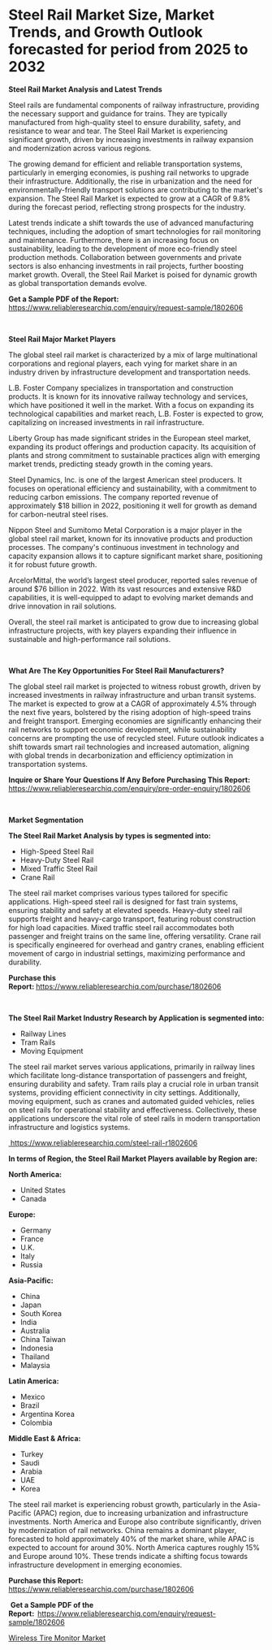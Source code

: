 <p><h1>Steel Rail Market Size, Market Trends, and Growth Outlook forecasted for period from 2025 to 2032</h1></p><p><strong>Steel Rail Market Analysis and Latest Trends</strong></p>
<p><p>Steel rails are fundamental components of railway infrastructure, providing the necessary support and guidance for trains. They are typically manufactured from high-quality steel to ensure durability, safety, and resistance to wear and tear. The Steel Rail Market is experiencing significant growth, driven by increasing investments in railway expansion and modernization across various regions. </p><p>The growing demand for efficient and reliable transportation systems, particularly in emerging economies, is pushing rail networks to upgrade their infrastructure. Additionally, the rise in urbanization and the need for environmentally-friendly transport solutions are contributing to the market's expansion. The Steel Rail Market is expected to grow at a CAGR of 9.8% during the forecast period, reflecting strong prospects for the industry.</p><p>Latest trends indicate a shift towards the use of advanced manufacturing techniques, including the adoption of smart technologies for rail monitoring and maintenance. Furthermore, there is an increasing focus on sustainability, leading to the development of more eco-friendly steel production methods. Collaboration between governments and private sectors is also enhancing investments in rail projects, further boosting market growth. Overall, the Steel Rail Market is poised for dynamic growth as global transportation demands evolve.</p></p>
<p><strong>Get a Sample PDF of the Report:&nbsp;</strong> <a href="https://www.reliableresearchiq.com/enquiry/request-sample/1802606?utm_campaign=3097&utm_medium=2&utm_source=Github&utm_content=ia&utm_term=30032025&utm_id=steel-rail">https://www.reliableresearchiq.com/enquiry/request-sample/1802606</a></p>
<p>&nbsp;</p>
<p><strong>Steel Rail Major Market Players</strong></p>
<p><p>The global steel rail market is characterized by a mix of large multinational corporations and regional players, each vying for market share in an industry driven by infrastructure development and transportation needs.</p><p>L.B. Foster Company specializes in transportation and construction products. It is known for its innovative railway technology and services, which have positioned it well in the market. With a focus on expanding its technological capabilities and market reach, L.B. Foster is expected to grow, capitalizing on increased investments in rail infrastructure.</p><p>Liberty Group has made significant strides in the European steel market, expanding its product offerings and production capacity. Its acquisition of plants and strong commitment to sustainable practices align with emerging market trends, predicting steady growth in the coming years.</p><p>Steel Dynamics, Inc. is one of the largest American steel producers. It focuses on operational efficiency and sustainability, with a commitment to reducing carbon emissions. The company reported revenue of approximately $18 billion in 2022, positioning it well for growth as demand for carbon-neutral steel rises.</p><p>Nippon Steel and Sumitomo Metal Corporation is a major player in the global steel rail market, known for its innovative products and production processes. The company's continuous investment in technology and capacity expansion allows it to capture significant market share, positioning it for robust future growth.</p><p>ArcelorMittal, the world’s largest steel producer, reported sales revenue of around $76 billion in 2022. With its vast resources and extensive R&D capabilities, it is well-equipped to adapt to evolving market demands and drive innovation in rail solutions.</p><p>Overall, the steel rail market is anticipated to grow due to increasing global infrastructure projects, with key players expanding their influence in sustainable and high-performance rail solutions.</p></p>
<p>&nbsp;</p>
<p><strong>What Are The Key Opportunities For Steel Rail Manufacturers?</strong></p>
<p><p>The global steel rail market is projected to witness robust growth, driven by increased investments in railway infrastructure and urban transit systems. The market is expected to grow at a CAGR of approximately 4.5% through the next five years, bolstered by the rising adoption of high-speed trains and freight transport. Emerging economies are significantly enhancing their rail networks to support economic development, while sustainability concerns are prompting the use of recycled steel. Future outlook indicates a shift towards smart rail technologies and increased automation, aligning with global trends in decarbonization and efficiency optimization in transportation systems.</p></p>
<p><strong>Inquire or Share Your Questions If Any Before Purchasing This Report:</strong> <a href="https://www.reliableresearchiq.com/enquiry/pre-order-enquiry/1802606?utm_campaign=3097&utm_medium=2&utm_source=Github&utm_content=ia&utm_term=30032025&utm_id=steel-rail">https://www.reliableresearchiq.com/enquiry/pre-order-enquiry/1802606</a></p>
<p>&nbsp;</p>
<p><strong>Market Segmentation</strong></p>
<p><strong>The Steel Rail Market Analysis by types is segmented into:</strong></p>
<p><ul><li>High-Speed Steel Rail</li><li>Heavy-Duty Steel Rail</li><li>Mixed Traffic Steel Rail</li><li>Crane Rail</li></ul></p>
<p><p>The steel rail market comprises various types tailored for specific applications. High-speed steel rail is designed for fast train systems, ensuring stability and safety at elevated speeds. Heavy-duty steel rail supports freight and heavy-cargo transport, featuring robust construction for high load capacities. Mixed traffic steel rail accommodates both passenger and freight trains on the same line, offering versatility. Crane rail is specifically engineered for overhead and gantry cranes, enabling efficient movement of cargo in industrial settings, maximizing performance and durability.</p></p>
<p><strong>Purchase this Report:&nbsp;</strong><a href="https://www.reliableresearchiq.com/purchase/1802606?utm_campaign=3097&utm_medium=2&utm_source=Github&utm_content=ia&utm_term=30032025&utm_id=steel-rail">https://www.reliableresearchiq.com/purchase/1802606</a></p>
<p>&nbsp;</p>
<p><strong>The Steel Rail Market Industry Research by Application is segmented into:</strong></p>
<p><ul><li>Railway Lines</li><li>Tram Rails</li><li>Moving Equipment</li></ul></p>
<p><p>The steel rail market serves various applications, primarily in railway lines which facilitate long-distance transportation of passengers and freight, ensuring durability and safety. Tram rails play a crucial role in urban transit systems, providing efficient connectivity in city settings. Additionally, moving equipment, such as cranes and automated guided vehicles, relies on steel rails for operational stability and effectiveness. Collectively, these applications underscore the vital role of steel rails in modern transportation infrastructure and logistics systems.</p></p>
<p><a href="https://www.reliableresearchiq.com/steel-rail-r1802606?utm_campaign=3097&utm_medium=2&utm_source=Github&utm_content=ia&utm_term=30032025&utm_id=steel-rail">&nbsp;https://www.reliableresearchiq.com/steel-rail-r1802606</a></p>
<p><strong>In terms of Region, the Steel Rail Market Players available by Region are:</strong></p>
<p>
    <p> <strong> North America: </strong>
        <ul>
            <li>United States</li>
            <li>Canada</li>
        </ul>
        </p> 
    <p> <strong> Europe: </strong>
        <ul>
            <li>Germany</li>
            <li>France</li>
            <li>U.K.</li>
            <li>Italy</li>
            <li>Russia</li>
        </ul>
        </p> 
    <p> <strong> Asia-Pacific: </strong>
        <ul>
            <li>China</li>
            <li>Japan</li>
            <li>South Korea</li>
            <li>India</li>
            <li>Australia</li>
            <li>China Taiwan</li>
            <li>Indonesia</li>
            <li>Thailand</li>
            <li>Malaysia</li>
        </ul>
        </p> 
    <p> <strong> Latin America: </strong>
        <ul>
            <li>Mexico</li>
            <li>Brazil</li>
            <li>Argentina Korea</li>
            <li>Colombia</li>
        </ul>
        </p> 
    <p> <strong> Middle East & Africa: </strong>
        <ul>
            <li>Turkey</li>
            <li>Saudi</li>
            <li>Arabia</li>
            <li>UAE</li>
            <li>Korea</li>
        </ul>
    </p>
    </p>
<p><p>The steel rail market is experiencing robust growth, particularly in the Asia-Pacific (APAC) region, due to increasing urbanization and infrastructure investments. North America and Europe also contribute significantly, driven by modernization of rail networks. China remains a dominant player, forecasted to hold approximately 40% of the market share, while APAC is expected to account for around 30%. North America captures roughly 15% and Europe around 10%. These trends indicate a shifting focus towards infrastructure development in emerging economies.</p></p>
<p><strong>Purchase this Report: </strong><a href="https://www.reliableresearchiq.com/purchase/1802606?utm_campaign=3097&utm_medium=2&utm_source=Github&utm_content=ia&utm_term=30032025&utm_id=steel-rail">https://www.reliableresearchiq.com/purchase/1802606</a></p>
<p>&nbsp;<strong>Get a Sample PDF of the Report:&nbsp;&nbsp;</strong><a href="https://www.reliableresearchiq.com/enquiry/request-sample/1802606?utm_campaign=3097&utm_medium=2&utm_source=Github&utm_content=ia&utm_term=30032025&utm_id=steel-rail">https://www.reliableresearchiq.com/enquiry/request-sample/1802606</a></p>
<p><strong></strong></p>
<p><p><a href="https://github.com/saoneubeh8/Market-Research-Report-List-1/blob/main/wireless-tire-monitor-market.md?utm_campaign=3097&utm_medium=2&utm_source=Github&utm_content=ia&utm_term=30032025&utm_id=steel-rail">Wireless Tire Monitor Market</a></p></p>